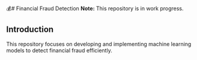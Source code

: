💰# Financial Fraud Detection
**Note:** This repository is in work progress.

## Introduction

This repository focuses on developing and implementing machine learning models to detect financial fraud efficiently. 
